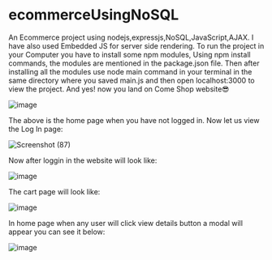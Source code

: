 # ecommerceUsingNoSQL
An Ecommerce project using nodejs,expressjs,NoSQL,JavaScript,AJAX.
I have also used Embedded JS for server side rendering.
To run the project in your Computer you have to install some npm modules,
Using npm install commands, the modules are mentioned in the package.json file.
Then after installing all the modules use node main command in your terminal in the same directory
where you saved main.js and then open localhost:3000 to view the project.
And yes! now you land on Come Shop website😎


![image](https://user-images.githubusercontent.com/121314308/227178684-7e55a777-122f-4e42-bcf0-8ee76b169af3.png)


The above is the home page when you have not logged in.
Now let us view the Log In page:


![Screenshot (87)](https://user-images.githubusercontent.com/121314308/227179773-b089ef13-298c-413a-bfe5-ee9ff44dfade.png)


Now after loggin in the website will look like:


![image](https://user-images.githubusercontent.com/121314308/227182444-5cca4f46-e655-4514-854d-233d314c0bf9.png)


The cart page will look like:


![image](https://user-images.githubusercontent.com/121314308/227181250-fd168bbb-cae1-44fd-a3f0-dbe4dc1d96a5.png)


In home page when any user will click view details button a modal will appear you can see it below:


![image](https://user-images.githubusercontent.com/121314308/227181665-30bbcc25-1ba8-46ca-87a8-6e7a7847fbff.png)
